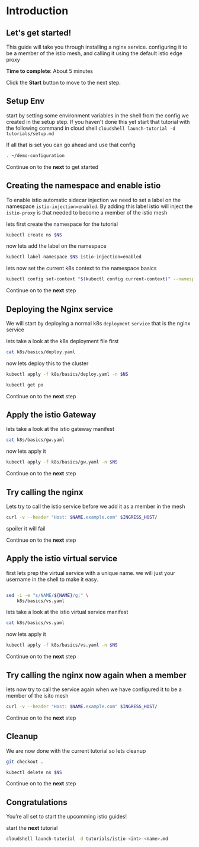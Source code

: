 # Introduction


## Let's get started!

This guide will take you through installing a nginx service. configuring it to be 
a member of the istio mesh, and calling it using the default istio edge proxy

**Time to complete**: About 5 minutes

Click the **Start** button to move to the next step.


## Setup Env
start by setting some environment variables in the shell from the 
config we created in the setup step. If you haven't done this yet 
start that tutorial with the following command in cloud shell
`cloudshell launch-tutorial -d tutorials/setup.md`

If all that is set you can go ahead and use that config
```bash
. ~/demo-configuration
```

Continue on to the **next** to get started


## Creating the namespace and enable istio
To enable istio automatic sidecar injection we need to set a label
on the namespace `istio-injection=enabled`. By adding this label
istio will inject the `istio-proxy` is that needed to become a
member of the istio mesh

lets first create the namespace for the tutorial
```bash
kubectl create ns $NS
```
now lets add the label on the namespace
```bash
kubectl label namespace $NS istio-injection=enabled
```

lets now set the current k8s context to the namespace basics
```bash
kubectl config set-context "$(kubectl config current-context)" --namespace=$NS
```

Continue on to the **next** step



## Deploying the Nginx service
We will start by deploying a normal k8s `deployment` `service` that is the 
nginx service

lets take a look at the k8s deployment file first 
```bash
cat k8s/basics/deploy.yaml
```

now lets deploy this to the cluster
```bash
kubectl apply -f k8s/basics/deploy.yaml -n $NS
```

```bash
kubectl get po
```

Continue on to the **next** step



## Apply the istio Gateway

lets take a look at the istio gateway manifest
```bash
cat k8s/basics/gw.yaml
```
now lets apply it
```bash
kubectl apply -f k8s/basics/gw.yaml -n $NS
```

Continue on to the **next** step



## Try calling the nginx
Lets try to call the istio service before we add it as a member in the mesh
```bash
curl -v --header "Host: $NAME.example.com" $INGRESS_HOST/
```

spoiler it will fail 

Continue on to the **next** step



## Apply the istio virtual service
first lets prep the virtual service with a unique name. 
we will just your username in the shell to make it easy.

```bash

sed -i -e "s/NAME/${NAME}/g;" \
    k8s/basics/vs.yaml
```

lets take a look at the istio virtual service manifest
```bash
cat k8s/basics/vs.yaml
```
now lets apply it
```bash
kubectl apply -f k8s/basics/vs.yaml -n $NS
```

Continue on to the **next** step


## Try calling the nginx now again when a member
lets now try to call the service again when we have configured 
it to be a member of the isito mesh

```bash
curl -v --header "Host: $NAME.example.com" $INGRESS_HOST/
```

Continue on to the **next** step


## Cleanup
We are now done with the current tutorial so lets cleanup

```bash
git checkout .
```

```bash
kubectl delete ns $NS
```


Continue on to the **next** step




## Congratulations

<walkthrough-conclusion-trophy></walkthrough-conclusion-trophy>

You’re all set to start the upcomming istio guides!

start the **next** tutorial <set name>
```bash
cloudshell launch-tutorial -d tutorials/istio-<int>-<name>.md
```
